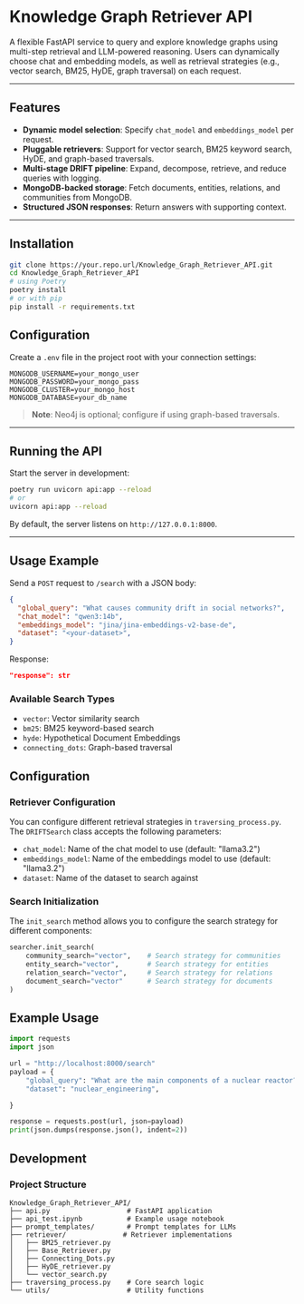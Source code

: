 # Knowledge Graph Retriever API

A flexible FastAPI service to query and explore knowledge graphs using multi-step retrieval and LLM-powered reasoning. Users can dynamically choose chat and embedding models, as well as retrieval strategies (e.g., vector search, BM25, HyDE, graph traversal) on each request.

---

## Features

- **Dynamic model selection**: Specify `chat_model` and `embeddings_model` per request.
- **Pluggable retrievers**: Support for vector search, BM25 keyword search, HyDE, and graph-based traversals.
- **Multi-stage DRIFT pipeline**: Expand, decompose, retrieve, and reduce queries with logging.
- **MongoDB-backed storage**: Fetch documents, entities, relations, and communities from MongoDB.
- **Structured JSON responses**: Return answers with supporting context.

---

## Installation

```bash
git clone https://your.repo.url/Knowledge_Graph_Retriever_API.git
cd Knowledge_Graph_Retriever_API
# using Poetry
poetry install
# or with pip
pip install -r requirements.txt
```

## Configuration

Create a `.env` file in the project root with your connection settings:

```dotenv
MONGODB_USERNAME=your_mongo_user
MONGODB_PASSWORD=your_mongo_pass
MONGODB_CLUSTER=your_mongo_host
MONGODB_DATABASE=your_db_name
```

> **Note**: Neo4j is optional; configure if using graph-based traversals.

---

## Running the API

Start the server in development:

```bash
poetry run uvicorn api:app --reload
# or
uvicorn api:app --reload
```

By default, the server listens on `http://127.0.0.1:8000`.

---

## Usage Example

Send a `POST` request to `/search` with a JSON body:

```json
{
  "global_query": "What causes community drift in social networks?",
  "chat_model": "qwen3:14b",
  "embeddings_model": "jina/jina-embeddings-v2-base-de",
  "dataset": "<your-dataset>",
}
```

Response:

```json
"response": str
```

### Available Search Types

- `vector`: Vector similarity search
- `bm25`: BM25 keyword-based search
- `hyde`: Hypothetical Document Embeddings
- `connecting_dots`: Graph-based traversal

## Configuration

### Retriever Configuration

You can configure different retrieval strategies in `traversing_process.py`. The `DRIFTSearch` class accepts the following parameters:

- `chat_model`: Name of the chat model to use (default: "llama3.2")
- `embeddings_model`: Name of the embeddings model to use (default: "llama3.2")
- `dataset`: Name of the dataset to search against

### Search Initialization

The `init_search` method allows you to configure the search strategy for different components:

```python
searcher.init_search(
    community_search="vector",    # Search strategy for communities
    entity_search="vector",       # Search strategy for entities
    relation_search="vector",     # Search strategy for relations
    document_search="vector"      # Search strategy for documents
)
```

## Example Usage

```python
import requests
import json

url = "http://localhost:8000/search"
payload = {
    "global_query": "What are the main components of a nuclear reactor?",
    "dataset": "nuclear_engineering",

}

response = requests.post(url, json=payload)
print(json.dumps(response.json(), indent=2))
```

## Development

### Project Structure

```
Knowledge_Graph_Retriever_API/
├── api.py                   # FastAPI application
├── api_test.ipynb           # Example usage notebook
├── prompt_templates/        # Prompt templates for LLMs
├── retriever/              # Retriever implementations
│   ├── BM25_retriever.py
│   ├── Base_Retriever.py
│   ├── Connecting_Dots.py
│   ├── HyDE_retriever.py
│   └── vector_search.py
├── traversing_process.py    # Core search logic
└── utils/                   # Utility functions
```


